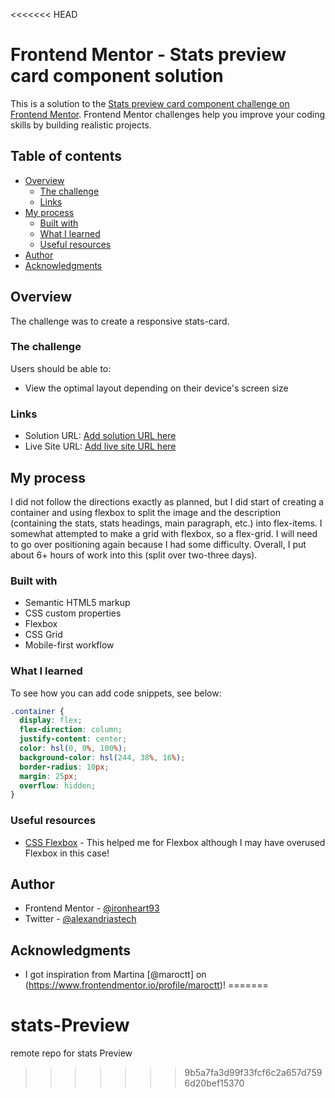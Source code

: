 <<<<<<< HEAD
# Frontend Mentor - Stats preview card component solution

This is a solution to the [Stats preview card component challenge on Frontend Mentor](https://www.frontendmentor.io/challenges/stats-preview-card-component-8JqbgoU62). Frontend Mentor challenges help you improve your coding skills by building realistic projects.

## Table of contents

- [Overview](#overview)
  - [The challenge](#the-challenge)
  - [Links](#links)
- [My process](#my-process)
  - [Built with](#built-with)
  - [What I learned](#what-i-learned)
  - [Useful resources](#useful-resources)
- [Author](#author)
- [Acknowledgments](#acknowledgments)

## Overview

The challenge was to create a responsive stats-card.

### The challenge

Users should be able to:

- View the optimal layout depending on their device's screen size

### Links

- Solution URL: [Add solution URL here](https://your-solution-url.com)
- Live Site URL: [Add live site URL here](https://your-live-site-url.com)

## My process

I did not follow the directions exactly as planned, but I did start of creating a container and using flexbox to split the image and the description (containing the stats, stats headings, main paragraph, etc.) into flex-items. I somewhat attempted to make a grid with flexbox, so a flex-grid. I will need to go over positioning again because I had some difficulty. Overall, I put about 6+ hours of work into this (split over two-three days).

### Built with

- Semantic HTML5 markup
- CSS custom properties
- Flexbox
- CSS Grid
- Mobile-first workflow

### What I learned

To see how you can add code snippets, see below:

```css
.container {
  display: flex;
  flex-direction: column;
  justify-content: center;
  color: hsl(0, 0%, 100%);
  background-color: hsl(244, 38%, 16%);
  border-radius: 10px;
  margin: 25px;
  overflow: hidden;
}
```

### Useful resources

- [CSS Flexbox](https://css-tricks.com/snippets/css/a-guide-to-flexbox/#flexbox-properties) - This helped me for Flexbox although I may have overused Flexbox in this case!

## Author

- Frontend Mentor - [@ironheart93](https://www.frontendmentor.io/profile/ironheart93)
- Twitter - [@alexandriastech](https://twitter.com/AlexandriasTech)

## Acknowledgments

- I got inspiration from Martina [@maroctt] on (https://www.frontendmentor.io/profile/maroctt)!
=======
# stats-Preview
remote repo for stats Preview 
>>>>>>> 9b5a7fa3d99f33fcf6c2a657d7596d20bef15370
